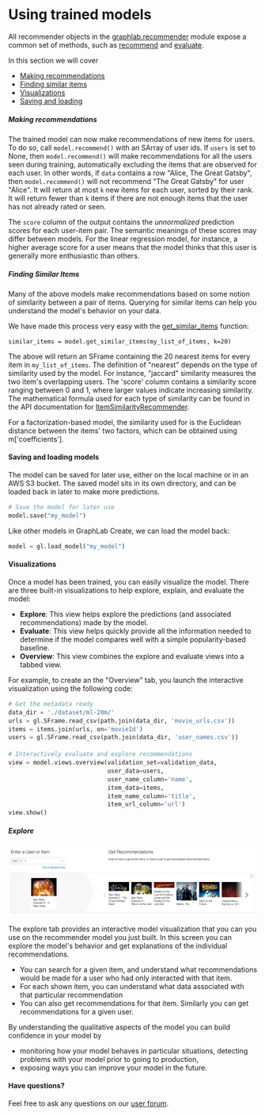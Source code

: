 <script src="../turi/js/recview.js"></script>
# Using trained models

All recommender objects in the [graphlab.recommender](https://turi.com/products/create/docs/graphlab.toolkits.recommender.html) module expose a common set of methods, such as [recommend](https://turi.com/products/create/docs/generated/graphlab.recommender.factorization_recommender.FactorizationRecommender.recommend.html#graphlab.recommender.factorization_recommender.FactorizationRecommender.recommend)
and [evaluate](https://turi.com/products/create/docs/generated/graphlab.recommender.factorization_recommender.FactorizationRecommender.evaluate.html).

In this section we will cover

- [Making recommendations](#making-recommendations)
- [Finding similar items](#finding-similar-items)
- [Visualizations](#visualizations)
- [Saving and loading](#saving-and-loading-models)

##### Making recommendations

The trained model can now make recommendations of new items for users.
To do so, call `model.recommend()` with an SArray of user ids.  If `users`
is set to None, then `model.recommend()` will make recommendations for all
the users seen during training, automatically excluding the items that
are observed for each user.  In other words, if `data` contains a row
"Alice, The Great Gatsby", then `model.recommend()` will not recommend "The
Great Gatsby" for user "Alice".  It will return at most `k` new items
for each user, sorted by their rank.  It will return fewer than `k`
items if there are not enough items that the user has not already
rated or seen.

The `score` column of the output contains the *unnormalized*
prediction scores for each user-item pair.  The semantic meanings of
these scores may differ between models.  For the linear regression
model, for instance, a higher average score for a user means that the
model thinks that this user is generally more enthusiastic than
others.

##### Finding Similar Items

Many of the above models make recommendations based on some notion of similarity between a pair of items. Querying for similar items can help you understand the model's behavior on your data.  

We have made this process very easy with the [get_similar_items](https://turi.com/products/create/docs/generated/graphlab.recommender.item_similarity_recommender.ItemSimilarityRecommender.get_similar_items.html#graphlab.recommender.item_similarity_recommender.ItemSimilarityRecommender.get_similar_items) function:

```
similar_items = model.get_similar_items(my_list_of_items, k=20)
```

The above will return an SFrame containing the 20 nearest items for every item in `my_list_of_items`. The definition of "nearest" depends on the type of similarity used by the model. For instance, "jaccard" similarity measures the two item's overlapping users. The 'score' column contains a similarity score ranging between 0 and 1, where larger values indicate increasing similarity. The mathematical formula used for each type of similarity can be found in the API documentation for
[ItemSimilarityRecommender](https://turi.com/products/create/docs/generated/graphlab.recommender.item_similarity_recommender.ItemSimilarityRecommender.html#graphlab.recommender.item_similarity_recommender.ItemSimilarityRecommender).

For a factorization-based model, the similarity used for is the Euclidean distance between the items' two factors, which can be obtained using m['coefficients'].

#### Saving and loading models

The model can be saved for later use, either on the local machine or in an AWS S3 bucket.  The saved model sits in its own directory, and can be loaded back in later to make more predictions.

```python
# Save the model for later use
model.save("my_model")
```

Like other models in GraphLab Create, we can load the model back:

```python
model = gl.load_model("my_model")
```

#### Visualizations

Once a model has been trained, you can easily visualize the model. There are
three built-in visualizations to help explore, explain, and evaluate the model:
- **Explore**: This view helps explore the predictions (and associated
  recommendations) made by the model.
- **Evaluate**: This view helps quickly provide all the information needed to
  determine if the model compares well with a simple popularity-based baseline.
- **Overview**: This view combines the explore and evaluate views into a tabbed
  view.

For example, to create an the "Overview" tab, you launch the interactive
visualization using the following code:

```python
# Get the metadata ready
data_dir = './dataset/ml-20m/'
urls = gl.SFrame.read_csv(path.join(data_dir, 'movie_urls.csv'))
items = items.join(urls, on='movieId')
users = gl.SFrame.read_csv(path.join(data_dir, 'user_names.csv'))

# Interactively evaluate and explore recommendations
view = model.views.overview(validation_set=validation_data,
                            user_data=users,
                            user_name_column='name',
                            item_data=items,
                            item_name_column='title',
                            item_url_column='url')
view.show()
```

##### Explore

![recommender-explore](explore.png)

The explore tab provides an interactive model visualization that you can you use on the recommender model you just built. In this screen you can explore the model's behavior and get explanations of the individual recommendations.
* You can search for a given item, and understand what recommendations would be made for a user who had only interacted with that item.
* For each shown item, you can understand what data associated with that particular recommendation
* You can also get recommendations for that item. Similarly you can get recommendations for a given user.

By understanding the qualitative aspects of the model you can build confidence in your model by
* monitoring how your model behaves in particular situations,
  detecting problems with your model prior to going to production,
* exposing ways you can improve your model in the future.

#### Have questions?

Feel free to ask any questions on our [user forum](http://forum.turi.com).
